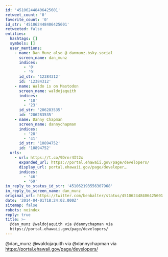 ```yaml
---
id: '451062448406425601'
retweet_count: '0'
favorite_count: '0'
id_str: '451062448406425601'
retweeted: false
entities:
  hashtags: []
  symbols: []
  user_mentions:
    - name: Dan Munz also @ danmunz.bsky.social
      screen_name: dan_munz
      indices:
        - '0'
        - '9'
      id_str: '12384312'
      id: '12384312'
    - name: Waldo is on Mastodon
      screen_name: waldojaquith
      indices:
        - '10'
        - '23'
      id_str: '206283535'
      id: '206283535'
    - name: Danny Chapman
      screen_name: dannychapman
      indices:
        - '28'
        - '41'
      id_str: '10894752'
      id: '10894752'
  urls:
    - url: https://t.co/9Drnr4It2x
      expanded_url: https://portal.ehawaii.gov/page/developers/
      display_url: portal.ehawaii.gov/page/developer…
      indices:
        - '46'
        - '69'
in_reply_to_status_id_str: '451062193556307968'
in_reply_to_screen_name: dan_munz
original_url: https://twitter.com/benbalter/status/451062448406425601
date: '2014-04-01T18:24:02.000Z'
sitemap: false
robots: noindex
reply: true
title: >-
  @dan_munz @waldojaquith via @dannychapman via
  https://portal.ehawaii.gov/page/developers/
---
```


@dan_munz @waldojaquith via @dannychapman via https://portal.ehawaii.gov/page/developers/